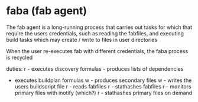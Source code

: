 faba (fab agent)
===

The fab agent is a long-running process that carries out tasks for which that
require the users credentials, such as reading the fabfiles, and executing
build tasks which may create / write to files in user directories

When the user re-executes fab with different credentials, the faba process
is recycled

duties:
r  - executes discovery formulas
    - produces lists of dependencies
   - executes buildplan formulas
 w  - produces secondary files
 w - writes the users buildscript file
r  - reads fabfiles
r   - stathashes fabfiles
r  - monitors primary files with inotify (which?)
r  - stathashes primary files on demand

